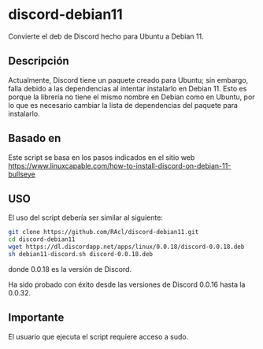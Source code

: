 # discord-debian11

Convierte el deb de Discord hecho para Ubuntu a Debian 11.

## Descripción

Actualmente, Discord tiene un paquete creado para Ubuntu; sin embargo, 
falla debido a las dependencias al intentar instalarlo en Debian 11. Esto es
porque la librería no tiene el mismo nombre en Debian como en Ubuntu,
por lo que es necesario cambiar la lista de dependencias del paquete para instalarlo.

## Basado en

Este script se basa en los pasos indicados en el sitio web 
https://www.linuxcapable.com/how-to-install-discord-on-debian-11-bullseye

## USO

El uso del script debería ser similar al siguiente:

```bash
git clone https://github.com/RAcl/discord-debian11.git
cd discord-debian11
wget https://dl.discordapp.net/apps/linux/0.0.18/discord-0.0.18.deb
sh debian11-discord.sh discord-0.0.18.deb
```
donde 0.0.18 es la versión de Discord.

Ha sido probado con éxito desde las versiones de Discord 0.0.16 hasta la 0.0.32.

## Importante
El usuario que ejecuta el script requiere acceso a sudo.
